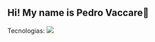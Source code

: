 ## Hi! My name is Pedro Vaccare👋


Tecnologias:
<img src="https://cdn.jsdelivr.net/gh/devicons/devicon@latest/icons/python/python-original.svg" />



